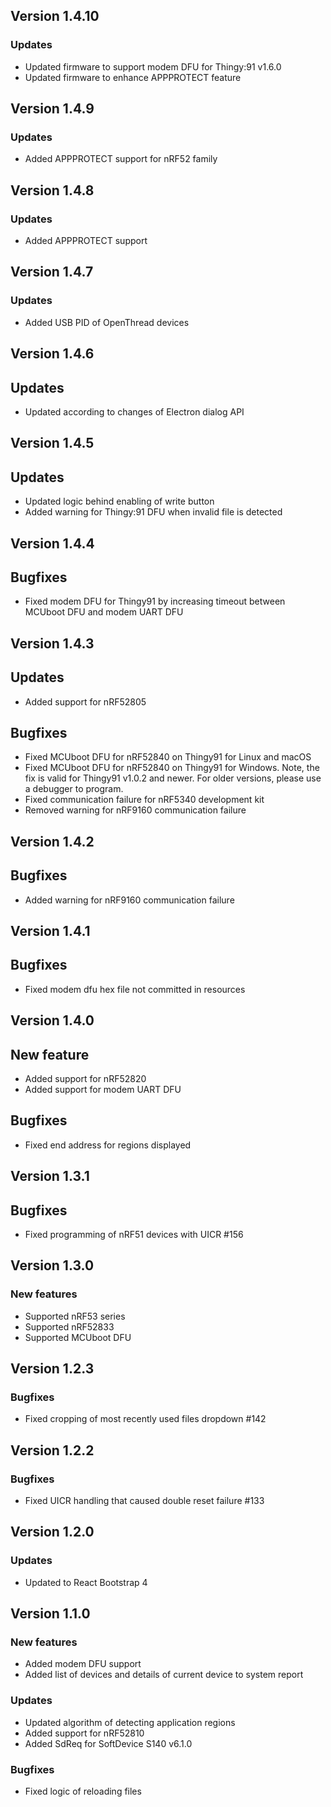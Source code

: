 ## Version 1.4.10
### Updates
* Updated firmware to support modem DFU for Thingy:91 v1.6.0
* Updated firmware to enhance APPPROTECT feature

## Version 1.4.9
### Updates
* Added APPPROTECT support for nRF52 family

## Version 1.4.8
### Updates
* Added APPPROTECT support

## Version 1.4.7
### Updates
* Added USB PID of OpenThread devices

## Version 1.4.6
## Updates
* Updated according to changes of Electron dialog API

## Version 1.4.5
## Updates
* Updated logic behind enabling of write button
* Added warning for Thingy:91 DFU when invalid file is detected

## Version 1.4.4
## Bugfixes
* Fixed modem DFU for Thingy91 by increasing timeout between MCUboot DFU and modem UART DFU

## Version 1.4.3
## Updates
* Added support for nRF52805
## Bugfixes
* Fixed MCUboot DFU for nRF52840 on Thingy91 for Linux and macOS
* Fixed MCUboot DFU for nRF52840 on Thingy91 for Windows.
Note, the fix is valid for Thingy91 v1.0.2 and newer.
For older versions, please use a debugger to program.
* Fixed communication failure for nRF5340 development kit
* Removed warning for nRF9160 communication failure

## Version 1.4.2
## Bugfixes
* Added warning for nRF9160 communication failure

## Version 1.4.1
## Bugfixes
* Fixed modem dfu hex file not committed in resources

## Version 1.4.0
## New feature
* Added support for nRF52820
* Added support for modem UART DFU

## Bugfixes
* Fixed end address for regions displayed

## Version 1.3.1
## Bugfixes
* Fixed programming of nRF51 devices with UICR #156

## Version 1.3.0
### New features
* Supported nRF53 series
* Supported nRF52833
* Supported MCUboot DFU

## Version 1.2.3
### Bugfixes
* Fixed cropping of most recently used files dropdown #142

## Version 1.2.2
### Bugfixes
* Fixed UICR handling that caused double reset failure #133

## Version 1.2.0
### Updates
* Updated to React Bootstrap 4

## Version 1.1.0
### New features
* Added modem DFU support
* Added list of devices and details of current device to system report
### Updates
* Updated algorithm of detecting application regions
* Added support for nRF52810
* Added SdReq for SoftDevice S140 v6.1.0
### Bugfixes
* Fixed logic of reloading files
